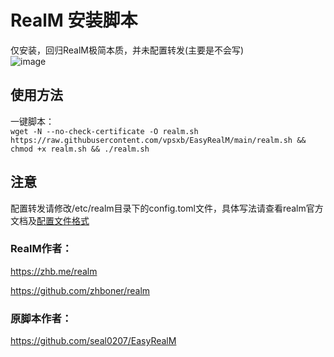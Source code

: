 # RealM 安装脚本
仅安装，回归RealM极简本质，并未配置转发(主要是不会写)<br>
![image](https://tc.vpsxb.cc/images/2023/05/13/202305131406359.png)
## 使用方法
一键脚本：<br>
`wget -N --no-check-certificate -O realm.sh https://raw.githubusercontent.com/vpsxb/EasyRealM/main/realm.sh && chmod +x realm.sh && ./realm.sh`
## 注意
配置转发请修改/etc/realm目录下的config.toml文件，具体写法请查看realm官方文档及[配置文件格式](https://github.com/zhboner/realm/tree/master/examples)<br>
### RealM作者：
https://zhb.me/realm 

https://github.com/zhboner/realm

### 原脚本作者：
https://github.com/seal0207/EasyRealM
